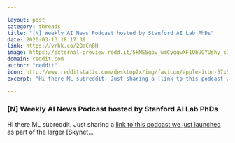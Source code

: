 ```yaml
---

layout: post
category: threads
title: "[N] Weekly AI News Podcast hosted by Stanford AI Lab PhDs"
date: 2020-03-13 18:17:39
link: https://vrhk.co/2QaCn8H
image: https://external-preview.redd.it/5kME5gpv_wmCyqgwXF1QbUGYUshy_sJOW97J-6x96W4.jpg?width=1200&height=628.272251309&auto=webp&crop=1200:628.272251309,smart&s=1bcc4ab0d6cb8154b706fb9ed2fd13f7fd090edc
domain: reddit.com
author: "reddit"
icon: http://www.redditstatic.com/desktop2x/img/favicon/apple-icon-57x57.png
excerpt: "Hi there ML subreddit. Just sharing a [link to this podcast we just launched](<https://aitalk.podbean.com/>) as part of the larger [Skynet..."

---
```


### [N] Weekly AI News Podcast hosted by Stanford AI Lab PhDs

Hi there ML subreddit. Just sharing a [link to this podcast we just launched](<https://aitalk.podbean.com/>) as part of the larger [Skynet...